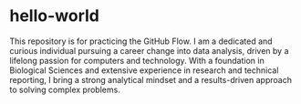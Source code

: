 # hello-world
This repository is for practicing the GitHub Flow.
I am a dedicated and curious individual pursuing a career change into data analysis, driven by a lifelong passion for computers and technology. With a foundation in Biological Sciences and extensive experience in research and technical reporting, I bring a strong analytical mindset and a results-driven approach to solving complex problems.
